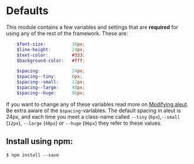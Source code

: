 # Defaults

This module contains a few variables and settings that are
**required** for using any of the rest of the framework.
These are:

```scss
	$font-size:          16px;
	$line-height:        24px;
	$text-color:         #333;
	$background-color:   #fff;

	$spacing:			 24px;
	$spacing--tiny:      6px;
	$spacing--small:     12px;
	$spacing--large:     48px;
	$spacing--huge:      96px;
```

If you want to change any of these variables read more on [Modifying aleut]("#modifying").
Be extra aware of the `$spacing`-variables. The default spacing in aleut is 24px, and each time you meet a class-name called `--tiny` (`6px`),`--small` (`12px`), `--large` (`48px`) or `--huge` (`96px`) they refer to these values.


## Install using npm:

    $ npm install --save
